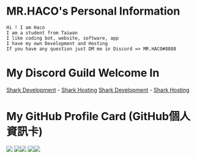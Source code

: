 # MR.HACO's Personal Information
```
Hi ! I am Haco
I am a student from Taiwan 
I like coding bot, website, software, app
I have my own Development and Hosting
If you have any question just DM me in Discord => MR.HACO#8888
```
# My Discord Guild Welcome In
<a href="https://discord.gg/invite/RtsckgRjqJ" target="_blank">Shark Development</a> - <a href="https://discord.gg/ZzVgDy8WsJ" target="_blank">Shark Hosting</a>
[Shark Development](https://discord.gg/invite/RtsckgRjqJ) - [Shark Hosting](https://discord.gg/ZzVgDy8WsJ)
# My GitHub Profile Card (GitHub個人資訊卡)
![](https://github-profile-summary-cards.vercel.app/api/cards/profile-details?username=MRHACO&theme=nord_dark)
![](https://github-profile-summary-cards.vercel.app/api/cards/repos-per-language?username=MRHACO&theme=nord_dark)![](https://github-profile-summary-cards.vercel.app/api/cards/most-commit-language?username=MRHACO&theme=nord_dark)
![](https://github-profile-summary-cards.vercel.app/api/cards/stats?username=MRHACO&theme=nord_dark)![](https://github-profile-summary-cards.vercel.app/api/cards/productive-time?username=MRHACO&theme=nord_dark)
